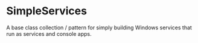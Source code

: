 SimpleServices
==============

A base class collection / pattern for simply building Windows services that run as services and console apps.